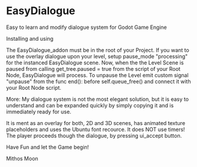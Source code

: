 # EasyDialogue
Easy to learn and modify dialogue system for Godot Game Engine

Installing and using

The EasyDialogue_addon must be in the root of your Project.
If you want to use the overlay dialogue upon your level, setup pause_mode
"processing" for the instanced EasyDialogue scene.
Now, when the the Level Scene is paused from calling get_tree.paused = true from the script
of your Root Node, EasyDialogue will process.
To unpause the Level emit custom signal "unpause" from the func end():
before self.queue_free()
and connect it with your Root Node script.


More:
My dialogue system is not the most elegant solution, but it is easy to understand and can be expanded quickly by simply copying it and is immediately ready for use.

It is ment as an overlay for both, 2D and 3D scenes, has animated texture placeholders and uses the Ubuntu font recource.
It does NOT use timers! The player proceeds though the dialogue, by pressing ui_accept button.

Have Fun and let the Game begin!

Mithos Moon 
